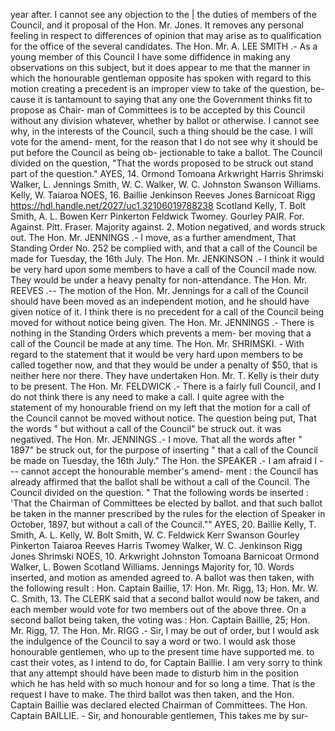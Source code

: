 year after. I cannot see any objection to the | the duties of members of the Council, and it proposal of the Hon. Mr. Jones. It removes any personal feeling in respect to differences of opinion that may arise as to qualification for the office of the several candidates. The Hon. Mr. A. LEE SMITH .- As a young member of this Council I have some diffidence in making any observations on this subject, but it does appear to me that the manner in which the honourable gentleman opposite has spoken with regard to this motion creating a precedent is an improper view to take of the question, be- cause it is tantamount to saying that any one the Government thinks fit to propose as Chair- man of Committees is to be accepted by this Council without any division whatever, whether by ballot or otherwise. I cannot see why, in the interests of the Council, such a thing should be the case. I will vote for the amend- ment, for the reason that I do not see why it should be put before the Council as being ob- jectionable to take a ballot. The Council divided on the question, "That the words proposed to be struck out stand part of the question." AYES, 14. Ormond Tomoana Arkwright Harris Shrimski Walker, L. Jennings Smith, W. C. Walker, W. C. Johnston Swanson Williams. Kelly, W. Taiaroa NOES, 16. Baillie Jenkinson Reeves Jones Barnicoat Rigg https://hdl.handle.net/2027/uc1.32106019788238 Scotland Kelly, T. Bolt Smith, A. L. Bowen Kerr Pinkerton Feldwick Twomey. Gourley PAIR. For. Against. Pitt. Fraser. Majority against. 2. Motion negatived, and words struck out. The Hon. Mr. JENNINGS .- I move, as a further amendment, That Standing Order No. 252 be complied with, and that a call of the Council be made for Tuesday, the 16th July. The Hon. Mr. JENKINSON .- I think it would be very hard upon some members to have a call of the Council made now. They would be under a heavy penalty for non-attendance. The Hon. Mr. REEVES .-- The motion of the Hon. Mr. Jennings for a call of the Council should have been moved as an independent motion, and he should have given notice of it. I think there is no precedent for a call of the Council being moved for without notice being given. The Hon. Mr. JENNINGS .- There is nothing in the Standing Orders which prevents a mem- ber moving that a call of the Council be made at any time. The Hon. Mr. SHRIMSKI. - With regard to the statement that it would be very hard upon members to be called together now, and that they would be under a penalty of $50, that is neither here nor there. They have undertaken Hon. Mr. T. Kelly is their duty to be present. The Hon. Mr. FELDWICK .- There is a fairly full Council, and I do not think there is any need to make a call. I quite agree with the statement of my honourable friend on my left that the motion for a call of the Council cannot be moved without notice. The question being put, That the words " but without a call of the Council" be struck out. it was negatived. The Hon. Mr. JENNINGS .- I move. That all the words after " 1897" be struck out, for the purpose of inserting " that a call of the Council be made on Tuesday, the 16th July." The Hon. the SPEAKER .- I am afraid I \--- cannot accept the honourable member's amend- ment : the Council has already affirmed that the ballot shall be without a call of the Council. The Council divided on the question. " That the following words be inserted : 'That the Chairman of Committees be elected by ballot. and that such ballot be taken in the manner prescribed by the rules for the election of Speaker in October, 1897, but without a call of the Council."" AYES, 20. Baillie Kelly, T. Smith, A. L. Kelly, W. Bolt Smith, W. C. Feldwick Kerr Swanson Gourley Pinkerton Taiaroa Reeves Harris Twomey Walker, W. C. Jenkinson Rigg Jones Shrimski NOES, 10. Arkwright Johnston Tomoana Barnicoat Ormond Walker, L. Bowen Scotland Williams. Jennings Majority for, 10. Words inserted, and motion as amended agreed to. A ballot was then taken, with the following result : Hon. Captain Baillie, 17: Hon. Mr. Rigg, 13; Hon. Mr. W. C. Smith, 13. The CLERK said that a second ballot would now be taken, and each member would vote for two members out of the above three. On a second ballot being taken, the voting was : Hon. Captain Baillie, 25; Hon. Mr. Rigg, 17. The Hon. Mr. RIGG .- Sir, I may be out of order, but I would ask the indulgence of the Council to say a word or two. I would ask those honourable gentlemen, who up to the present time have supported me. to cast their votes, as I intend to do, for Captain Baillie. I am very sorry to think that any attempt should have been made to disturb him in the position which he has held with so much honour and for so long a time. That is the request I have to make. The third ballot was then taken, and the Hon. Captain Baillie was declared elected Chairman of Committees. The Hon. Captain BAILLIE. - Sir, and honourable gentlemen, This takes me by sur- 